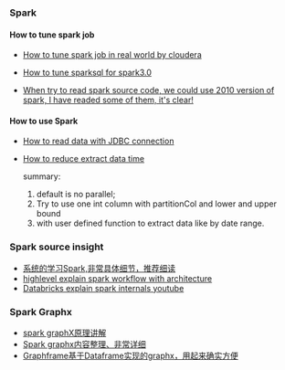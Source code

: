 ### Spark


#### How to tune spark job

- [How to tune spark job in real world by cloudera](https://blog.cloudera.com/how-to-tune-your-apache-spark-jobs-part-2/)
- [How to tune sparksql for spark3.0](https://blog.cloudera.com/how-does-apache-spark-3-0-increase-the-performance-of-your-sql-workloads/)

- [When try to read spark source code, we could use 2010 version of spark, I have readed some of them, it's clear!](https://github.com/apache/spark/tree/5b021ce0990ec675afc6939cc2c06f041c973d17/core/src/main/scala/spark)


#### How to use Spark
- [How to read data with JDBC connection](https://www.cnblogs.com/wwxbi/p/6978774.html)
- [How to reduce extract data time](https://www.jianshu.com/p/83d273dfea1c)
  
  summary:
  1. default is no parallel;
  2. Try to use one int column with partitionCol and lower and upper bound
  3. with user defined function to extract data like by date range.

### Spark source insight
- [系统的学习Spark,非常具体细节，推荐细读](https://spark-internals.books.yourtion.com/markdown/1-Overview.html)
- [highlevel explain spark workflow with architecture](https://www.analyticsvidhya.com/blog/2021/08/understand-the-internal-working-of-apache-spark/)
- [Databricks explain spark internals youtube](https://www.databricks.com/session/a-deeper-understanding-of-spark-internals)


### Spark Graphx
- [spark graphX原理讲解](https://blog.csdn.net/weixin_47134119/article/details/117756930)
- [Spark graphx内容整理、非常详细](https://developer.aliyun.com/article/371121)
- [Graphframe基于Dataframe实现的graphx，用起来确实方便](https://graphframes.github.io/graphframes/docs/_site/user-guide.html)
